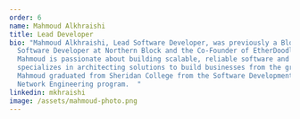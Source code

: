 ```yaml
---
order: 6
name: Mahmoud Alkhraishi
title: Lead Developer
bio: "Mahmoud Alkhraishi, Lead Software Developer, was previously a Blockchain
  Software Developer at Northern Block and the Co-Founder of EtherDoodle.
  Mahmoud is passionate about building scalable, reliable software and
  specializes in architecting solutions to build businesses from the ground up.
  Mahmoud graduated from Sheridan College from the Software Development and
  Network Engineering program.  "
linkedin: mkhraishi
image: /assets/mahmoud-photo.png
---
```

